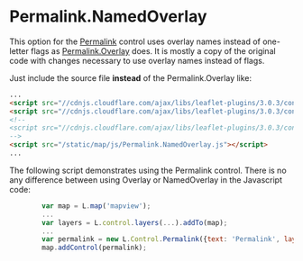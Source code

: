 # Permalink.NamedOverlay

This option for the [Permalink](https://github.com/shramov/leaflet-plugins) control
uses overlay names instead of one-letter flags as [Permalink.Overlay](https://github.com/shramov/leaflet-plugins) does. It is mostly a copy of the original code with changes necessary to use overlay names instead of flags.

Just include the source file **instead** of the Permalink.Overlay like:
```html
...
<script src="//cdnjs.cloudflare.com/ajax/libs/leaflet-plugins/3.0.3/control/Permalink.min.js"></script>
<script src="//cdnjs.cloudflare.com/ajax/libs/leaflet-plugins/3.0.3/control/Permalink.Layer.min.js"></script>
<!--
<script src="//cdnjs.cloudflare.com/ajax/libs/leaflet-plugins/3.0.3/control/Permalink.Overlay.js"></script>
-->
<script src="/static/map/js/Permalink.NamedOverlay.js"></script>
...
```

The following script demonstrates using the Permalink control. There is no any difference between using Overlay or NamedOverlay in the Javascript code:

```javascript
        var map = L.map('mapview');
        ...
        var layers = L.control.layers(...).addTo(map);
        ...
        var permalink = new L.Control.Permalink({text: 'Permalink', layers: layers, useLocation: true });
        map.addControl(permalink);
 ```
 
